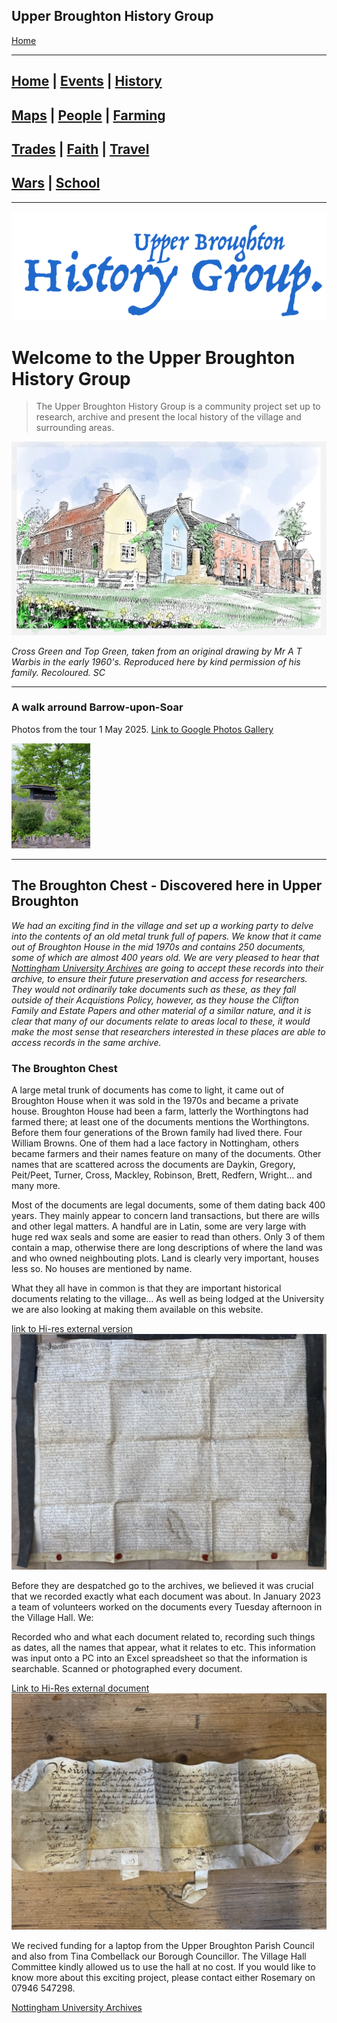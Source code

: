 ## Upper Broughton History Group

[Home](https://simon-scmp.github.io/Upper-Broughton-History/)


---
## [Home](index.md) | [Events](/Events/events.md) | [History](/History/walking.md)
## [Maps](/Maps/maps.md) | [People](/People/people.md) | [Farming](/Farming/Early_Farming.md)
## [Trades](/Trades/Baileys.md) | [Faith](/Faith/faith.md) | [Travel](/Travel/railway_accident.md)
## [Wars](/Wars/wars.md) | [School](/School/School_History.md)

---

![UB History Group logo](Home/UBHistory_Group_600.png)



# Welcome to the Upper Broughton History Group

>The Upper Broughton History Group is a community project set up to research, archive and present the local history of the village and surrounding areas.

<img src="Home/Pi_Draw_colour_web.webp" alt="drawing" width="800"/>

*Cross Green and Top Green, taken from an original drawing by Mr A T Warbis in the early 1960's. Reproduced here by kind permission of his family. Recoloured. SC*

---

### A walk arround Barrow-upon-Soar
Photos from the tour 1 May 2025.
[Link to Google Photos Gallery](https://photos.app.goo.gl/asoQ2nK2aGNHMv9A9)

<img src="/images/barrow_dino.jpg" alt="Barrow Dinosaur" width="25%" height="25%">


---


## The Broughton Chest - Discovered here in Upper Broughton

*We had an exciting find in the village and set up a working party to delve into the contents of an old metal trunk full of papers. We know that it came out of Broughton House in the mid 1970s and contains 250 documents, some of which are almost 400 years old. We are very pleased to hear that [Nottingham University Archives](https://www.nottingham.ac.uk/manuscriptsandspecialcollections/collections/allcollections/university.aspx) are going to accept these records into their archive, to ensure their future preservation and access for researchers. They would not ordinarily take documents such as these, as they fall outside of their Acquistions Policy, however, as they house the Clifton Family and Estate Papers and other material of a similar nature, and it is clear that many of our documents relate to areas local to these, it would make the most sense that researchers interested in these places are able to access records in the same archive.*

### The Broughton Chest

A large metal trunk of documents has come to light, it came out of Broughton House when it was sold in the 1970s and became a private house. Broughton House had been a farm, latterly the Worthingtons had farmed there; at least one of the documents mentions the Worthingtons. Before them four generations of the Brown family had lived there. Four William Browns. One of them had a lace factory in Nottingham, others became farmers and their names feature on many of the documents. Other names that are scattered across the documents are Daykin, Gregory, Peit/Peet, Turner, Cross, Mackley, Robinson, Brett, Redfern, Wright… and many more.

Most of the documents are legal documents, some of them dating back 400 years. They mainly appear to concern land transactions, but there are wills and other legal matters. A handful are in Latin, some are very large with huge red wax seals and some are easier to read than others. Only 3 of them contain a map, otherwise there are long descriptions of where the land was and who owned neighbouting plots. Land is clearly very important, houses less so. No houses are mentioned by name.

What they all have in common is that they are important historical documents relating to the village… As well as being lodged at the University we are also looking at making them available on this website.

[link to Hi-res external version![Legal Document 1](Home/Doc1.png)](https://drive.google.com/file/d/1BgCuPgpLaJxIizVXMB41hyct79dm4saH/view?usp=sharing)

Before they are despatched go to the archives, we believed it was crucial that we recorded exactly what each document was about. In January 2023 a team of volunteers worked on the documents every Tuesday afternoon in the Village Hall. We:

Recorded who and what each document related to, recording such things as dates, all the names that appear, what it relates to etc. This information was input onto a PC into an Excel spreadsheet so that the information is searchable.
Scanned or photographed every document.

[Link to Hi-Res external document![Legal two](Home/Doc2.png)](https://drive.google.com/file/d/1qJwWfbXcz_hpzKzPiK-2013sXPf_G7NS/view?usp=sharing)

We recived funding for a laptop from the Upper Broughton Parish Council and also from Tina Combellack our Borough Councillor. The Village Hall Committee kindly allowed us to use the hall at no cost. If you would like to know more about this exciting project, please contact either Rosemary on 07946 547298.

[Nottingham University Archives](https://www.nottingham.ac.uk/manuscriptsandspecialcollections/collections/allcollections/university.aspx)




